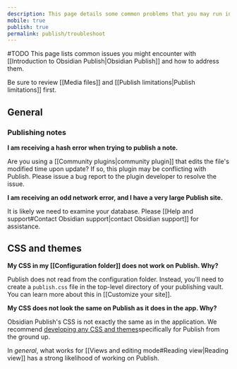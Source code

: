```yaml
---
description: This page details some common problems that you may run into when using Obsidian Publish
mobile: true
publish: true
permalink: publish/troubleshoot
---
```

#TODO
This page lists common issues you might encounter with [[Introduction to Obsidian Publish|Obsidian Publish]] and how to address them.

Be sure to review [[Media files]] and [[Publish limitations|Publish limitations]] first.

## General

### Publishing notes

**I am receiving a hash error when trying to publish a note.**

Are you using a [[Community plugins|community plugin]] that edits the file's modified time upon update? If so, this plugin may be conflicting with Publish. Please issue a bug report to the plugin developer to resolve the issue.

**I am receiving an odd network error, and I have a very large Publish site.**

It is likely we need to examine your database. Please [[Help and support#Contact Obsidian support|contact Obsidian support]] for assistance.

## CSS and themes

**My CSS in my [[Configuration folder]] does not work on Publish. Why?**

Publish does not read from the configuration folder. Instead, you'll need to create a `publish.css` file in the top-level directory of your publishing vault. You can learn more about this in [[Customize your site]].

**My CSS does not look the same on Publish as it does in the app. Why?**

Obsidian Publish's CSS is not exactly the same as in the application. We recommend [developing any CSS and themes](https://docs.obsidian.md/Themes/Obsidian+Publish+themes/About+Obsidian+Publish+themes)specifically for Publish from the ground up.

In _general_, what works for [[Views and editing mode#Reading view|Reading view]] has a strong likelihood of working on Publish.

